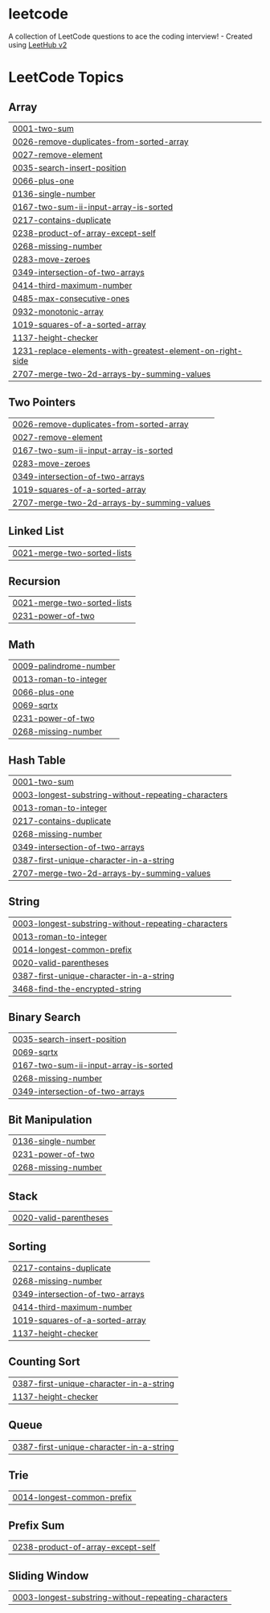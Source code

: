 # leetcode
A collection of LeetCode questions to ace the coding interview! - Created using [LeetHub v2](https://github.com/arunbhardwaj/LeetHub-2.0)

<!---LeetCode Topics Start-->
# LeetCode Topics
## Array
|  |
| ------- |
| [0001-two-sum](https://github.com/Krizzz-48/leetcode/tree/master/0001-two-sum) |
| [0026-remove-duplicates-from-sorted-array](https://github.com/Krizzz-48/leetcode/tree/master/0026-remove-duplicates-from-sorted-array) |
| [0027-remove-element](https://github.com/Krizzz-48/leetcode/tree/master/0027-remove-element) |
| [0035-search-insert-position](https://github.com/Krizzz-48/leetcode/tree/master/0035-search-insert-position) |
| [0066-plus-one](https://github.com/Krizzz-48/leetcode/tree/master/0066-plus-one) |
| [0136-single-number](https://github.com/Krizzz-48/leetcode/tree/master/0136-single-number) |
| [0167-two-sum-ii-input-array-is-sorted](https://github.com/Krizzz-48/leetcode/tree/master/0167-two-sum-ii-input-array-is-sorted) |
| [0217-contains-duplicate](https://github.com/Krizzz-48/leetcode/tree/master/0217-contains-duplicate) |
| [0238-product-of-array-except-self](https://github.com/Krizzz-48/leetcode/tree/master/0238-product-of-array-except-self) |
| [0268-missing-number](https://github.com/Krizzz-48/leetcode/tree/master/0268-missing-number) |
| [0283-move-zeroes](https://github.com/Krizzz-48/leetcode/tree/master/0283-move-zeroes) |
| [0349-intersection-of-two-arrays](https://github.com/Krizzz-48/leetcode/tree/master/0349-intersection-of-two-arrays) |
| [0414-third-maximum-number](https://github.com/Krizzz-48/leetcode/tree/master/0414-third-maximum-number) |
| [0485-max-consecutive-ones](https://github.com/Krizzz-48/leetcode/tree/master/0485-max-consecutive-ones) |
| [0932-monotonic-array](https://github.com/Krizzz-48/leetcode/tree/master/0932-monotonic-array) |
| [1019-squares-of-a-sorted-array](https://github.com/Krizzz-48/leetcode/tree/master/1019-squares-of-a-sorted-array) |
| [1137-height-checker](https://github.com/Krizzz-48/leetcode/tree/master/1137-height-checker) |
| [1231-replace-elements-with-greatest-element-on-right-side](https://github.com/Krizzz-48/leetcode/tree/master/1231-replace-elements-with-greatest-element-on-right-side) |
| [2707-merge-two-2d-arrays-by-summing-values](https://github.com/Krizzz-48/leetcode/tree/master/2707-merge-two-2d-arrays-by-summing-values) |
## Two Pointers
|  |
| ------- |
| [0026-remove-duplicates-from-sorted-array](https://github.com/Krizzz-48/leetcode/tree/master/0026-remove-duplicates-from-sorted-array) |
| [0027-remove-element](https://github.com/Krizzz-48/leetcode/tree/master/0027-remove-element) |
| [0167-two-sum-ii-input-array-is-sorted](https://github.com/Krizzz-48/leetcode/tree/master/0167-two-sum-ii-input-array-is-sorted) |
| [0283-move-zeroes](https://github.com/Krizzz-48/leetcode/tree/master/0283-move-zeroes) |
| [0349-intersection-of-two-arrays](https://github.com/Krizzz-48/leetcode/tree/master/0349-intersection-of-two-arrays) |
| [1019-squares-of-a-sorted-array](https://github.com/Krizzz-48/leetcode/tree/master/1019-squares-of-a-sorted-array) |
| [2707-merge-two-2d-arrays-by-summing-values](https://github.com/Krizzz-48/leetcode/tree/master/2707-merge-two-2d-arrays-by-summing-values) |
## Linked List
|  |
| ------- |
| [0021-merge-two-sorted-lists](https://github.com/Krizzz-48/leetcode/tree/master/0021-merge-two-sorted-lists) |
## Recursion
|  |
| ------- |
| [0021-merge-two-sorted-lists](https://github.com/Krizzz-48/leetcode/tree/master/0021-merge-two-sorted-lists) |
| [0231-power-of-two](https://github.com/Krizzz-48/leetcode/tree/master/0231-power-of-two) |
## Math
|  |
| ------- |
| [0009-palindrome-number](https://github.com/Krizzz-48/leetcode/tree/master/0009-palindrome-number) |
| [0013-roman-to-integer](https://github.com/Krizzz-48/leetcode/tree/master/0013-roman-to-integer) |
| [0066-plus-one](https://github.com/Krizzz-48/leetcode/tree/master/0066-plus-one) |
| [0069-sqrtx](https://github.com/Krizzz-48/leetcode/tree/master/0069-sqrtx) |
| [0231-power-of-two](https://github.com/Krizzz-48/leetcode/tree/master/0231-power-of-two) |
| [0268-missing-number](https://github.com/Krizzz-48/leetcode/tree/master/0268-missing-number) |
## Hash Table
|  |
| ------- |
| [0001-two-sum](https://github.com/Krizzz-48/leetcode/tree/master/0001-two-sum) |
| [0003-longest-substring-without-repeating-characters](https://github.com/Krizzz-48/leetcode/tree/master/0003-longest-substring-without-repeating-characters) |
| [0013-roman-to-integer](https://github.com/Krizzz-48/leetcode/tree/master/0013-roman-to-integer) |
| [0217-contains-duplicate](https://github.com/Krizzz-48/leetcode/tree/master/0217-contains-duplicate) |
| [0268-missing-number](https://github.com/Krizzz-48/leetcode/tree/master/0268-missing-number) |
| [0349-intersection-of-two-arrays](https://github.com/Krizzz-48/leetcode/tree/master/0349-intersection-of-two-arrays) |
| [0387-first-unique-character-in-a-string](https://github.com/Krizzz-48/leetcode/tree/master/0387-first-unique-character-in-a-string) |
| [2707-merge-two-2d-arrays-by-summing-values](https://github.com/Krizzz-48/leetcode/tree/master/2707-merge-two-2d-arrays-by-summing-values) |
## String
|  |
| ------- |
| [0003-longest-substring-without-repeating-characters](https://github.com/Krizzz-48/leetcode/tree/master/0003-longest-substring-without-repeating-characters) |
| [0013-roman-to-integer](https://github.com/Krizzz-48/leetcode/tree/master/0013-roman-to-integer) |
| [0014-longest-common-prefix](https://github.com/Krizzz-48/leetcode/tree/master/0014-longest-common-prefix) |
| [0020-valid-parentheses](https://github.com/Krizzz-48/leetcode/tree/master/0020-valid-parentheses) |
| [0387-first-unique-character-in-a-string](https://github.com/Krizzz-48/leetcode/tree/master/0387-first-unique-character-in-a-string) |
| [3468-find-the-encrypted-string](https://github.com/Krizzz-48/leetcode/tree/master/3468-find-the-encrypted-string) |
## Binary Search
|  |
| ------- |
| [0035-search-insert-position](https://github.com/Krizzz-48/leetcode/tree/master/0035-search-insert-position) |
| [0069-sqrtx](https://github.com/Krizzz-48/leetcode/tree/master/0069-sqrtx) |
| [0167-two-sum-ii-input-array-is-sorted](https://github.com/Krizzz-48/leetcode/tree/master/0167-two-sum-ii-input-array-is-sorted) |
| [0268-missing-number](https://github.com/Krizzz-48/leetcode/tree/master/0268-missing-number) |
| [0349-intersection-of-two-arrays](https://github.com/Krizzz-48/leetcode/tree/master/0349-intersection-of-two-arrays) |
## Bit Manipulation
|  |
| ------- |
| [0136-single-number](https://github.com/Krizzz-48/leetcode/tree/master/0136-single-number) |
| [0231-power-of-two](https://github.com/Krizzz-48/leetcode/tree/master/0231-power-of-two) |
| [0268-missing-number](https://github.com/Krizzz-48/leetcode/tree/master/0268-missing-number) |
## Stack
|  |
| ------- |
| [0020-valid-parentheses](https://github.com/Krizzz-48/leetcode/tree/master/0020-valid-parentheses) |
## Sorting
|  |
| ------- |
| [0217-contains-duplicate](https://github.com/Krizzz-48/leetcode/tree/master/0217-contains-duplicate) |
| [0268-missing-number](https://github.com/Krizzz-48/leetcode/tree/master/0268-missing-number) |
| [0349-intersection-of-two-arrays](https://github.com/Krizzz-48/leetcode/tree/master/0349-intersection-of-two-arrays) |
| [0414-third-maximum-number](https://github.com/Krizzz-48/leetcode/tree/master/0414-third-maximum-number) |
| [1019-squares-of-a-sorted-array](https://github.com/Krizzz-48/leetcode/tree/master/1019-squares-of-a-sorted-array) |
| [1137-height-checker](https://github.com/Krizzz-48/leetcode/tree/master/1137-height-checker) |
## Counting Sort
|  |
| ------- |
| [0387-first-unique-character-in-a-string](https://github.com/Krizzz-48/leetcode/tree/master/0387-first-unique-character-in-a-string) |
| [1137-height-checker](https://github.com/Krizzz-48/leetcode/tree/master/1137-height-checker) |
## Queue
|  |
| ------- |
| [0387-first-unique-character-in-a-string](https://github.com/Krizzz-48/leetcode/tree/master/0387-first-unique-character-in-a-string) |
## Trie
|  |
| ------- |
| [0014-longest-common-prefix](https://github.com/Krizzz-48/leetcode/tree/master/0014-longest-common-prefix) |
## Prefix Sum
|  |
| ------- |
| [0238-product-of-array-except-self](https://github.com/Krizzz-48/leetcode/tree/master/0238-product-of-array-except-self) |
## Sliding Window
|  |
| ------- |
| [0003-longest-substring-without-repeating-characters](https://github.com/Krizzz-48/leetcode/tree/master/0003-longest-substring-without-repeating-characters) |
<!---LeetCode Topics End-->
